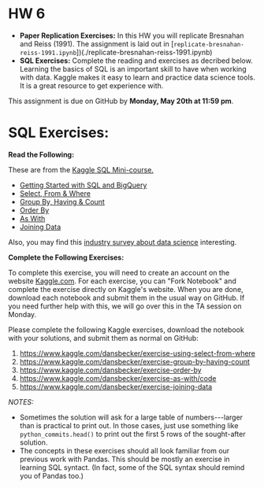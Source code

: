 # HW 6


 - **Paper Replication Exercises:** In this HW you will replicate Bresnahan and Reiss (1991). The assignment is laid out in 
 [`replicate-bresnahan-reiss-1991.ipynb`])(./replicate-bresnahan-reiss-1991.ipynb)
 - **SQL Exercises:** Complete the reading and exercises as decribed below. Learning the basics of SQL is an important skill to have when working with data. Kaggle makes it easy to learn and practice data science tools. It is a great resource to get experience with.

This assignment is due on GitHub by **Monday, May 20th at 11:59 pm**.


# SQL Exercises:

**Read the Following:**

These are from the [Kaggle SQL Mini-course.](https://www.kaggle.com/learn/SQL)

  - [Getting Started with SQL and BigQuery](https://www.kaggle.com/dansbecker/getting-started-with-sql-and-bigquery)
  - [Select, From & Where](https://www.kaggle.com/dansbecker/select-from-where)
  - [Group By, Having & Count](https://www.kaggle.com/dansbecker/group-by-having-count/)
  - [Order By](https://www.kaggle.com/dansbecker/order-by)
  - [As With](https://www.kaggle.com/dansbecker/as-with/code)
  - [Joining Data](https://www.kaggle.com/dansbecker/joining-data)


Also, you may find this [industry survey about data science](https://www.kaggle.com/surveys/2017) interesting.

**Complete the Following Exercises:**

To complete this exercise, you will need to create an account on the website [Kaggle.com](https://www.kaggle.com/). For each exercise, you can "Fork Notebook" and complete the exercise directly on Kaggle's website. When you are done, download each notebook and submit them in the usual way on GitHub. If you need further help with this, we will go over this in the TA session on Monday. 

Please complete the following Kaggle exercises, download the notebook with your solutions, and submit them as normal on GitHub:

  1. https://www.kaggle.com/dansbecker/exercise-using-select-from-where
  2. https://www.kaggle.com/dansbecker/exercise-group-by-having-count
  3. https://www.kaggle.com/dansbecker/exercise-order-by
  4. https://www.kaggle.com/dansbecker/exercise-as-with/code
  5. https://www.kaggle.com/dansbecker/exercise-joining-data

*NOTES:* 

  - Sometimes the solution will ask for a large table of numbers---larger than is practical to print out. In those cases, just use something like `python_commits.head()` to print out the first 5 rows of the sought-after solution.
  - The concepts in these exercises should all look familiar from our previous work with Pandas. This should be mostly an exercise in learning SQL syntact. (In fact, some of the SQL syntax should remind you of Pandas too.)